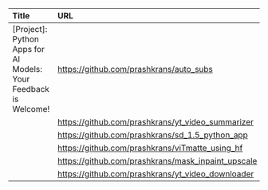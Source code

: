 | Title                                                           | URL                                                |   Score | Date                |
|:----------------------------------------------------------------|:---------------------------------------------------|--------:|:--------------------|
| [Project]: Python Apps for AI Models: Your Feedback is Welcome! | https://github.com/prashkrans/auto_subs            |      29 | 2024-08-25 23:29:44 |
|                                                                 | https://github.com/prashkrans/yt_video_summarizer  |         |                     |
|                                                                 | https://github.com/prashkrans/sd_1.5_python_app    |         |                     |
|                                                                 | https://github.com/prashkrans/viTmatte_using_hf    |         |                     |
|                                                                 | https://github.com/prashkrans/mask_inpaint_upscale |         |                     |
|                                                                 | https://github.com/prashkrans/yt_video_downloader  |         |                     |
